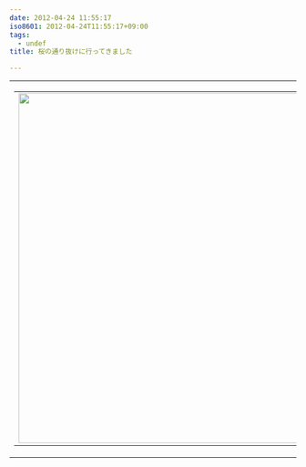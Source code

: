 ```yaml
---
date: 2012-04-24 11:55:17
iso8601: 2012-04-24T11:55:17+09:00
tags:
  - undef
title: 桜の通り抜けに行ってきました

---
```


<table cellpadding="0" cellspacing="0" width="100%" align="center" background="http://images.apple.com/dm/groups/iapps/bg/travel-postcard-bg.jpg" style="margin:0px;padding:0px;">
<tbody><tr>
<td>
<table border="0" cellpadding="0" cellspacing="0" align="center">
<tbody><tr>
<td>
<img width="715" height="615" style="margin:0px;display:block;" src="https://www.nqou.net/images/1335236121595" />
</td>
</tr>
</tbody></table>
</td>
</tr>
</tbody></table>
    	